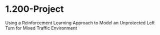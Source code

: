 # 1.200-Project
Using a Reinforcement Learning Approach to Model an Unprotected Left Turn for Mixed Traffic Environment
